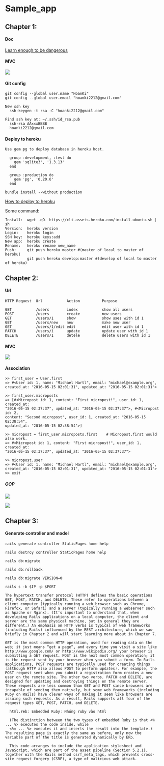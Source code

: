 # Sample_app

## Chapter 1:

#### Doc
[Learn enough to be dangerous](https://www.learnenough.com)

#### MVC
![](https://user-images.githubusercontent.com/18675907/28787437-69bda5f6-7646-11e7-9094-f3ab10af2efd.png)

#### Git config
```
git config --global user.name "HoanKi"
git config --global user.email "hoanki2212@gmail.com"
```

```
New ssh key
  ssh-keygen -t rsa -C "hoanki2212@gmail.com"

Find ssh key at: ~/.ssh/id_rsa.pub
  ssh-rsa AAxxxBBBB
  hoanki2212@gmail.com

```

#### Deploy to heroku

```
Use gem pg to deploy database in heroku host.

  group :development, :test do
    gem 'sqlite3', '1.3.13'
  end

  group :production do
    gem 'pg', '0.20.0'
  end
```

```
bundle install --without production
```

[How to deploy to heroku](https://devcenter.heroku.com/articles/heroku-cli)

Some command:
```
Install:  wget -qO- https://cli-assets.heroku.com/install-ubuntu.sh | sh
Version:  heroku version
Login:    heroku login
SSH key:  heroku keys:add
New app:  heroku create
Rename:   heroku rename new_name
Push:     git push heroku master #(master of local to master of heroku)
          git push heroku develop:master #(develop of local to master of heroku)
```

## Chapter 2:

#### Url
```
HTTP Request  Url           Action          Purpose

GET           /users        index           show all users
POST          /users        create          new users
GET           /users/1      show            show uses with id 1
GET           /users/new    new             make new user
GET           /users/1/edit edit            edit user with id 1
PATCH         /users/1      update          update user with id 1
DELETE        /users/1      detele          delete users with id 1
```

#### MVC

![](https://user-images.githubusercontent.com/18675907/28814626-5843e5a8-766c-11e7-81be-49895750bfa5.png)

#### Association
```
>> first_user = User.first
=> #<User id: 1, name: "Michael Hartl", email: "michael@example.org",
created_at: "2016-05-15 02:01:31", updated_at: "2016-05-15 02:01:31">

>> first_user.microposts
=> [#<Micropost id: 1, content: "First micropost!", user_id: 1, created_at:
"2016-05-15 02:37:37", updated_at: "2016-05-15 02:37:37">, #<Micropost id: 2,
content: "Second micropost", user_id: 1, created_at: "2016-05-15 02:38:54",
updated_at: "2016-05-15 02:38:54">]

>> micropost = first_user.microposts.first    # Micropost.first would also work.
=> #<Micropost id: 1, content: "First micropost!", user_id: 1, created_at:
"2016-05-15 02:37:37", updated_at: "2016-05-15 02:37:37">

>> micropost.user
=> #<User id: 1, name: "Michael Hartl", email: "michael@example.org",
created_at: "2016-05-15 02:01:31", updated_at: "2016-05-15 02:01:31">
>> exit
```

##### OOP
![](https://user-images.githubusercontent.com/18675907/29394988-212c174c-8338-11e7-9854-52b9cd956d07.png)

![](https://user-images.githubusercontent.com/18675907/29394994-258b8c78-8338-11e7-82c8-371dc4571c2f.png)


## Chapter 3:

#### Generate controller and model

```
rails generate controller StaticPages home help

rails destroy controller StaticPages home help

rails db:migrate

rails db:rollback

rails db:migrate VERSION=0

rails s -b $IP -p $PORT
```

```
The hypertext transfer protocol (HTTP) defines the basic operations GET, POST, PATCH, and DELETE. These refer to operations between a client computer (typically running a web browser such as Chrome, Firefox, or Safari) and a server (typically running a webserver such as Apache or Nginx). (It’s important to understand that, when developing Rails applications on a local computer, the client and server are the same physical machine, but in general they are different.) An emphasis on HTTP verbs is typical of web frameworks (including Rails) influenced by the REST architecture, which we saw briefly in Chapter 2 and will start learning more about in Chapter 7.

GET is the most common HTTP operation, used for reading data on the web; it just means “get a page”, and every time you visit a site like http://www.google.com/ or http://www.wikipedia.org/ your browser is submitting a GET request. POST is the next most common operation; it is the request sent by your browser when you submit a form. In Rails applications, POST requests are typically used for creating things (although HTTP also allows POST to perform updates). For example, the POST request sent when you submit a registration form creates a new user on the remote site. The other two verbs, PATCH and DELETE, are designed for updating and destroying things on the remote server. These requests are less common than GET and POST since browsers are incapable of sending them natively, but some web frameworks (including Ruby on Rails) have clever ways of making it seem like browsers are issuing such requests. As a result, Rails supports all four of the request types GET, POST, PATCH, and DELETE.
```

```
  html.reb: Embedded Ruby: Nhúng ruby vào html

  (The distinction between the two types of embedded Ruby is that <% ... %> executes the code inside, while
  <%= ... %> executes it and inserts the result into the template.) The resulting page is exactly the same as before, only now the variable part of the title is generated dynamically by ERb.

  This code arranges to include the application stylesheet and JavaScript, which are part of the asset pipeline (Section 5.2.1), together with the Rails method csrf_meta_tags, which prevents cross-site request forgery (CSRF), a type of malicious web attack.

```
